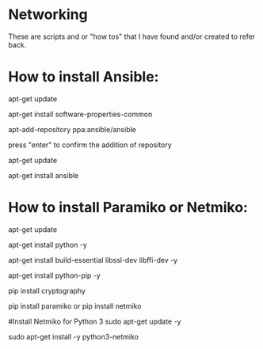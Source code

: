 # Networking
These are scripts and or "how tos" that I have found and/or created to refer back.
# How to install Ansible:
apt-get update

apt-get install software-properties-common

apt-add-repository ppa:ansible/ansible

press "enter" to confirm the addition of repository

apt-get update

apt-get install ansible

# How to install Paramiko or Netmiko:
apt-get update

apt-get install python -y

apt-get install build-essential libssl-dev libffi-dev -y

apt-get install python-pip -y

pip install cryptography

pip install paramiko
or
pip install netmiko

#Install Netmiko for Python 3
sudo apt-get update -y

sudo apt-get install -y python3-netmiko
